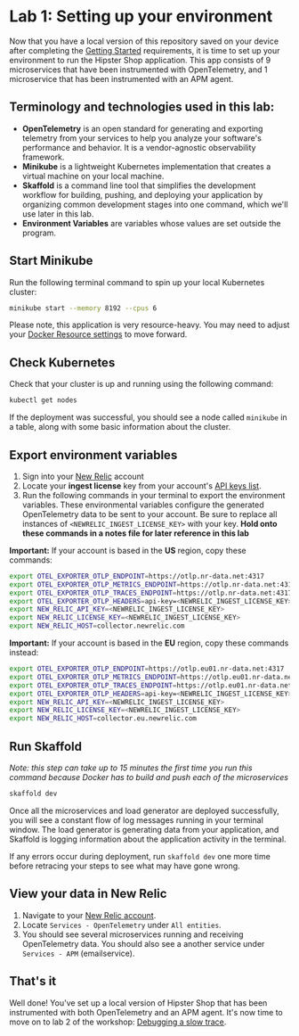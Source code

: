 # Lab 1: Setting up your environment

Now that you have a local version of this repository saved on your device after completing the [Getting Started](https://github.com/Bijesse/otel-workshop) requirements, it is time to set up your environment to run the Hipster Shop application. This app consists of 9 microservices that have been instrumented with OpenTelemetry, and 1 microservice that has been instrumented with an APM agent.

## Terminology and technologies used in this lab:
* **OpenTelemetry** is an open standard for generating and exporting telemetry from your services to help you analyze your software's performance and behavior. It is a vendor-agnostic observability framework. 
* **Minikube** is a lightweight Kubernetes implementation that creates a virtual machine on your local machine. 
* **Skaffold** is a command line tool that simplifies the development workflow for building, pushing, and deploying your application by organizing common development stages into one command, which we'll use later in this lab.
* **Environment Variables** are variables whose values are set outside the program.

## Start Minikube
Run the following terminal command to spin up your local Kubernetes cluster:
```bash
minikube start --memory 8192 --cpus 6
```  

Please note, this application is very resource-heavy. You may need to adjust your [Docker Resource settings](https://docs.docker.com/desktop/settings/mac/) to move forward.

## Check Kubernetes
Check that your cluster is up and running using the following command:
```bash
kubectl get nodes
```

If the deployment was successful, you should see a node called `minikube` in a table, along with some basic information about the cluster.

## Export environment variables 
1. Sign into your [New Relic](https://one.newrelic.com) account
2. Locate your **ingest license** key from your account's [API keys list](https://one.newrelic.com/api-keys).
3. Run the following commands in your terminal to export the environment variables. These environmental variables configure the generated OpenTelemetry data to be sent to your account. Be sure to replace all instances of `<NEWRELIC_INGEST_LICENSE_KEY>` with your key. **Hold onto these commands in a notes file for later reference in this lab**


**Important:** If your account is based in the **US** region, copy these commands:
```bash
export OTEL_EXPORTER_OTLP_ENDPOINT=https://otlp.nr-data.net:4317
export OTEL_EXPORTER_OTLP_METRICS_ENDPOINT=https://otlp.nr-data.net:4317
export OTEL_EXPORTER_OTLP_TRACES_ENDPOINT=https://otlp.nr-data.net:4317
export OTEL_EXPORTER_OTLP_HEADERS=api-key=<NEWRELIC_INGEST_LICENSE_KEY>
export NEW_RELIC_API_KEY=<NEWRELIC_INGEST_LICENSE_KEY>
export NEW_RELIC_LICENSE_KEY=<NEWRELIC_INGEST_LICENSE_KEY>
export NEW_RELIC_HOST=collector.newrelic.com
```

**Important:** If your account is based in the **EU** region, copy these commands instead:
```bash
export OTEL_EXPORTER_OTLP_ENDPOINT=https://otlp.eu01.nr-data.net:4317
export OTEL_EXPORTER_OTLP_METRICS_ENDPOINT=https://otlp.eu01.nr-data.net:4317
export OTEL_EXPORTER_OTLP_TRACES_ENDPOINT=https://otlp.eu01.nr-data.net:4317
export OTEL_EXPORTER_OTLP_HEADERS=api-key=<NEWRELIC_INGEST_LICENSE_KEY>
export NEW_RELIC_API_KEY=<NEWRELIC_INGEST_LICENSE_KEY>
export NEW_RELIC_LICENSE_KEY=<NEWRELIC_INGEST_LICENSE_KEY>
export NEW_RELIC_HOST=collector.eu.newrelic.com
```

## Run Skaffold

*Note: this step can take up to 15 minutes the first time you run this command because Docker has to build and push each of the microservices*

```bash
skaffold dev
```
 
Once all the microservices and load generator are deployed successfully, you will see a constant flow of log messages running in your terminal window. The load generator is generating data from your application, and Skaffold is logging information about the application activity in the terminal. 

If any errors occur during deployment, run `skaffold dev` one more time before retracing your steps to see what may have gone wrong.

## View your data in New Relic
1. Navigate to your [New Relic account](https://one.newrelic.com).
2. Locate `Services - OpenTelemetry` under `All entities`.
3. You should see several microservices running and receiving OpenTelemetry data. You should also see a another service under `Services - APM` (emailservice). 


## That's it
Well done! You've set up a local version of Hipster Shop that has been instrumented with both OpenTelemetry and an APM agent. It's now time to move on to lab 2 of the workshop: [Debugging a slow trace](lab_2-Debugging-a-slow-trace.md).
